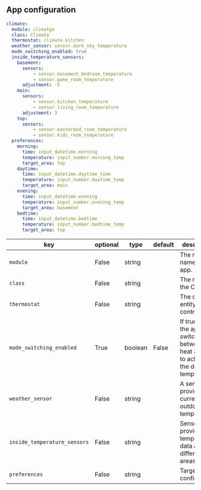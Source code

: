 ## App configuration

```yaml
climate:
  module: climatge
  class: Climate
  thermostat: climate.kitchen
  weather_sensor: sensor.dark_sky_temperature
  mode_switching_enabled: true
  inside_temperature_sensors:
    basement:
      sensors:
          - sensor.basement_bedroom_temperature
          - sensor.game_room_temperature
      adjustment: -5
    main:
      sensors:
          - sensor.kitchen_temperature
          - sensor.living_room_temperature
      adjustment: 3
    top:
      sensors:
          - sensor.masterbed_room_temperature
          - sensor.kids_room_temperature
  preferences:
    morning:
      time: input_datetime.morning
      temperature: input_number.morning_temp
      target_area: top
    daytime:
      time: input_datetime.daytime_time
      temperature: input_number.daytime_temp
      target_area: main
    evening:
      time: input_datetime.evening
      temperature: input_number.evening_temp
      target_area: basement
    bedtime:
      time: input_datetime.bedtime
      temperature: input_number.bedtime_temp
      target_area: top
```

| key | optional | type | default | description |
| --- | --- | --- | --- | --- |
| `module` | False | string | | The module name of the app. |
| `class` | False | string | | The name of the Class. |
| `thermostat` | False | string | | The climate entity to control. |
| `mode_switching_enabled` | True | boolean | False | If true, then the app will switch between heat and A/C to acheive the desired temperature  |
| `weather_sensor` | False | string | | A sensor that provides the current outdoor temperature. |
| `inside_temperature_sensors` | False | string | | Sensors that provide temperature data about different areas. |
| `preferences` | False | string | |  Target area configuration |


